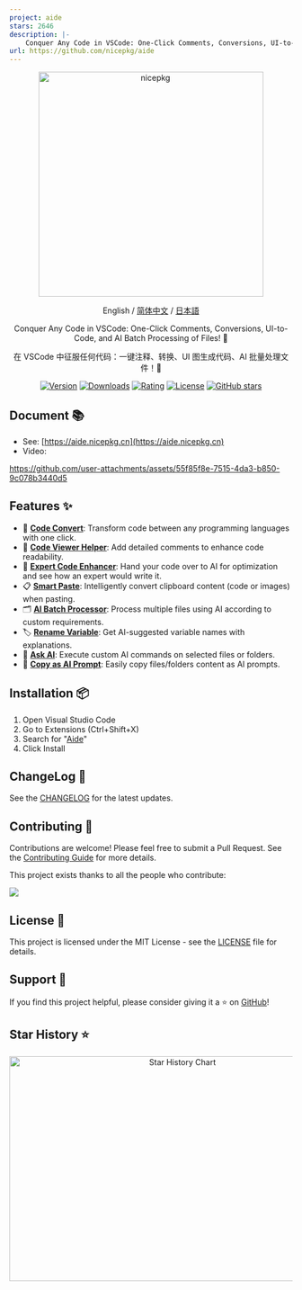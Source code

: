 ```yaml
---
project: aide
stars: 2646
description: |-
    Conquer Any Code in VSCode: One-Click Comments, Conversions, UI-to-Code, and AI Batch Processing of Files! 在 VSCode 中征服任何代码：一键注释、转换、UI 图生成代码、AI 批量处理文件！💪
url: https://github.com/nicepkg/aide
---
```


<div align="center">

<a href="https://aide.nicepkg.cn">
  <picture>
    <source media="(prefers-color-scheme: dark)" srcset="https://github.com/user-attachments/assets/78b89b18-0846-4885-89f2-8238fac1db49">
    <img src="https://github.com/user-attachments/assets/40ed79a5-d415-4f36-907e-63753995305b" alt="nicepkg" width="400" />
  </picture>
</a>

English / [简体中文](https://github.com/nicepkg/aide/tree/master/README_CN.md) / [日本語](https://github.com/nicepkg/aide/tree/master/README_JP.md)

Conquer Any Code in VSCode: One-Click Comments, Conversions, UI-to-Code, and AI Batch Processing of Files! 💪

在 VSCode 中征服任何代码：一键注释、转换、UI 图生成代码、AI 批量处理文件！💪

[![Version](https://img.shields.io/visual-studio-marketplace/v/nicepkg.aide-pro)](https://marketplace.visualstudio.com/items?itemName=nicepkg.aide-pro)
[![Downloads](https://img.shields.io/visual-studio-marketplace/d/nicepkg.aide-pro)](https://marketplace.visualstudio.com/items?itemName=nicepkg.aide-pro)
[![Rating](https://img.shields.io/visual-studio-marketplace/r/nicepkg.aide-pro)](https://marketplace.visualstudio.com/items?itemName=nicepkg.aide-pro)
[![License](https://img.shields.io/github/license/nicepkg/aide)](https://github.com/nicepkg/aide/blob/master/LICENSE)
[![GitHub stars](https://img.shields.io/github/stars/nicepkg/aide)](https://github.com/nicepkg/aide)

</div>

## Document 📚

- See: [https://aide.nicepkg.cn](https://aide.nicepkg.cn)
- Video:

https://github.com/user-attachments/assets/55f85f8e-7515-4da3-b850-9c078b3440d5

## Features ✨

- 🔄 **[Code Convert](https://aide.nicepkg.cn/guide/features/code-convert)**: Transform code between any programming languages with one click.
- 📖 **[Code Viewer Helper](https://aide.nicepkg.cn/guide/features/code-viewer-helper)**: Add detailed comments to enhance code readability.
- 🔧 **[Expert Code Enhancer](https://aide.nicepkg.cn/guide/features/expert-code-enhancer)**: Hand your code over to AI for optimization and see how an expert would write it.
- 📋 **[Smart Paste](https://aide.nicepkg.cn/guide/features/smart-paste)**: Intelligently convert clipboard content (code or images) when pasting.
- 🗂️ **[AI Batch Processor](https://aide.nicepkg.cn/guide/features/batch-processor)**: Process multiple files using AI according to custom requirements.
- 🏷 **[Rename Variable](https://aide.nicepkg.cn/guide/features/rename-variable)**: Get AI-suggested variable names with explanations.
- 💬 **[Ask AI](https://aide.nicepkg.cn/guide/features/ask-ai)**: Execute custom AI commands on selected files or folders.
- 📝 **[Copy as AI Prompt](https://aide.nicepkg.cn/guide/features/copy-as-prompt)**: Easily copy files/folders content as AI prompts.

## Installation 📦

1. Open Visual Studio Code
2. Go to Extensions (Ctrl+Shift+X)
3. Search for "[Aide](https://marketplace.visualstudio.com/items?itemName=nicepkg.aide-pro)"
4. Click Install

## ChangeLog 📅

See the [CHANGELOG](https://github.com/nicepkg/aide/blob/master/CHANGELOG.md) for the latest updates.

## Contributing 🤝

Contributions are welcome! Please feel free to submit a Pull Request. See the [Contributing Guide](https://github.com/nicepkg/aide/blob/master/CONTRIBUTING.md) for more details.

This project exists thanks to all the people who contribute:

<a href="https://github.com/nicepkg/aide/graphs/contributors">
  <img src="https://contrib.rocks/image?repo=nicepkg/aide" />
</a>

## License 📄

This project is licensed under the MIT License - see the [LICENSE](https://github.com/nicepkg/aide/blob/master/LICENSE) file for details.

## Support 💖

If you find this project helpful, please consider giving it a ⭐️ on [GitHub](https://github.com/nicepkg/aide)!

## Star History ⭐

<div align="center">

<img src="https://api.star-history.com/svg?repos=nicepkg/aide&type=Date" width="600" height="400" alt="Star History Chart" valign="middle">

</div>

